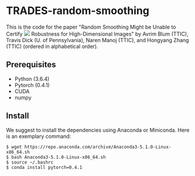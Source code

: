 # TRADES-random-smoothing

This is the code for the paper "Random Smoothing Might be Unable to Certify ![](http://latex.codecogs.com/gif.latex?\ell_\infty) Robustness for High-Dimensional Images" by Avrim Blum (TTIC), Travis Dick (U. of Pennsylvania), Naren Manoj (TTIC), and Hongyang Zhang (TTIC) (ordered in alphabetical order).

## Prerequisites
* Python (3.6.4)
* Pytorch (0.4.1)
* CUDA
* numpy

## Install
We suggest to install the dependencies using Anaconda or Miniconda. Here is an exemplary command:
```
$ wget https://repo.anaconda.com/archive/Anaconda3-5.1.0-Linux-x86_64.sh
$ bash Anaconda3-5.1.0-Linux-x86_64.sh
$ source ~/.bashrc
$ conda install pytorch=0.4.1
```
